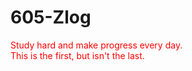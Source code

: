 605-Zlog
====

  <p style="color:red">Study hard and make progress every day.<br>
  This is the first, but isn't the last.</p>
